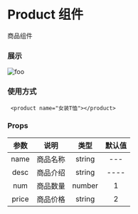 # Product 组件
商品组件

### 展示
<!-- ![An image](./example.jpeg) -->
<img :src="$withBase('/example.jpeg')" alt="foo">

<product />

### 使用方式

```
 <product name="女装T恤"></product>
```

### Props


| 参数 | 说明 | 类型 | 默认值 |
| :------------: | :----------: | :-----------: | :------------: |
| name |   商品名称   | string | --- |
| desc    |  商品介绍   |   string | ---- |
| num | 商品数量 | number | 1 |
| price | 商品价格 | string | 2 |
